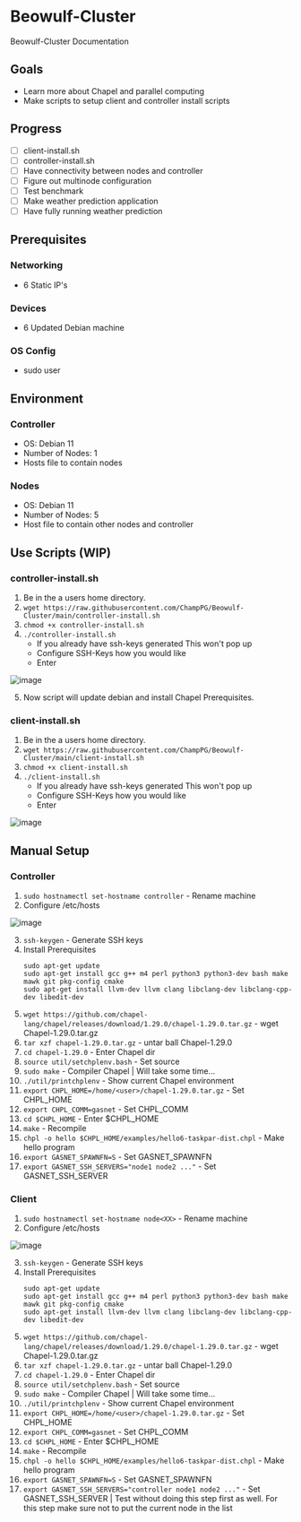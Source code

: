 # Beowulf-Cluster
Beowulf-Cluster Documentation

## Goals
* Learn more about Chapel and parallel computing 
* Make scripts to setup client and controller install scripts

## Progress
- [ ] client-install.sh
- [ ] controller-install.sh
- [ ] Have connectivity between nodes and controller
- [ ] Figure out multinode configuration
- [ ] Test benchmark
- [ ] Make weather prediction application
- [ ] Have fully running weather prediction

## Prerequisites

### Networking
* 6 Static IP's

### Devices
* 6 Updated Debian machine

### OS Config
* sudo user

## Environment

### Controller

* OS: Debian 11
* Number of Nodes: 1
* Hosts file to contain nodes

### Nodes

* OS: Debian 11
* Number of Nodes: 5
* Host file to contain other nodes and controller

## Use Scripts (WIP)

### controller-install.sh

1. Be in the a users home directory.
2. `wget https://raw.githubusercontent.com/ChampPG/Beowulf-Cluster/main/controller-install.sh`
3. `chmod +x controller-install.sh`
4. `./controller-install.sh`
    * If you already have ssh-keys generated This won't pop up
    * Configure SSH-Keys how you would like
    * Enter

![image](https://user-images.githubusercontent.com/71086240/216885081-5d06b142-e1be-4c0c-9ff0-d5ee041f5b13.png)

5. Now script will update debian and install Chapel Prerequisites.

### client-install.sh

1. Be in the a users home directory.
2. `wget https://raw.githubusercontent.com/ChampPG/Beowulf-Cluster/main/client-install.sh`
3. `chmod +x client-install.sh`
4. `./client-install.sh`
    * If you already have ssh-keys generated This won't pop up
    * Configure SSH-Keys how you would like
    * Enter

![image](https://user-images.githubusercontent.com/71086240/216885081-5d06b142-e1be-4c0c-9ff0-d5ee041f5b13.png)


## Manual Setup

### Controller

1. `sudo hostnamectl set-hostname controller` - Rename machine 
2. Configure /etc/hosts

![image](https://user-images.githubusercontent.com/71086240/217402608-5dee0338-084b-4912-9baf-43ea75c8c6d5.png)

3. `ssh-keygen` - Generate SSH keys 
4. Install Prerequisites
   ```
   sudo apt-get update
   sudo apt-get install gcc g++ m4 perl python3 python3-dev bash make mawk git pkg-config cmake
   sudo apt-get install llvm-dev llvm clang libclang-dev libclang-cpp-dev libedit-dev
   ```
5. `wget https://github.com/chapel-lang/chapel/releases/download/1.29.0/chapel-1.29.0.tar.gz` - wget Chapel-1.29.0.tar.gz
6. `tar xzf chapel-1.29.0.tar.gz` - untar ball Chapel-1.29.0 
7. `cd chapel-1.29.0` - Enter Chapel dir 
8. `source util/setchplenv.bash` - Set source 
9. `sudo make` - Compiler Chapel | Will take some time...
10. `./util/printchplenv` - Show current Chapel environment 
11. `export CHPL_HOME=/home/<user>/chapel-1.29.0.tar.gz` - Set CHPL_HOME
12. `export CHPL_COMM=gasnet` - Set CHPL_COMM 
13. `cd $CHPL_HOME` - Enter $CHPL_HOME 
14. `make` - Recompile
15. `chpl -o hello $CHPL_HOME/examples/hello6-taskpar-dist.chpl` - Make hello program
16. `export GASNET_SPAWNFN=S` - Set GASNET_SPAWNFN
17. `export GASNET_SSH_SERVERS="node1 node2 ..."` - Set GASNET_SSH_SERVER 

### Client

1. `sudo hostnamectl set-hostname node<XX>` - Rename machine 
2. Configure /etc/hosts

![image](https://user-images.githubusercontent.com/71086240/217401785-763cd770-c948-4895-8aed-d5876997927c.png)

3. `ssh-keygen` - Generate SSH keys 
4. Install Prerequisites
   ```
   sudo apt-get update
   sudo apt-get install gcc g++ m4 perl python3 python3-dev bash make mawk git pkg-config cmake
   sudo apt-get install llvm-dev llvm clang libclang-dev libclang-cpp-dev libedit-dev
   ```
5. `wget https://github.com/chapel-lang/chapel/releases/download/1.29.0/chapel-1.29.0.tar.gz` - wget Chapel-1.29.0.tar.gz
6. `tar xzf chapel-1.29.0.tar.gz` - untar ball Chapel-1.29.0 
7. `cd chapel-1.29.0` - Enter Chapel dir 
8. `source util/setchplenv.bash` - Set source 
9. `sudo make` - Compiler Chapel | Will take some time...
10. `./util/printchplenv` - Show current Chapel environment 
11. `export CHPL_HOME=/home/<user>/chapel-1.29.0.tar.gz` - Set CHPL_HOME
12. `export CHPL_COMM=gasnet` - Set CHPL_COMM 
13. `cd $CHPL_HOME` - Enter $CHPL_HOME 
14. `make` - Recompile
15. `chpl -o hello $CHPL_HOME/examples/hello6-taskpar-dist.chpl` - Make hello program
16. `export GASNET_SPAWNFN=S` - Set GASNET_SPAWNFN
17. `export GASNET_SSH_SERVERS="controller node1 node2 ..."` - Set GASNET_SSH_SERVER | Test without doing this step first as well. For this step make sure not to put the current node in the list
